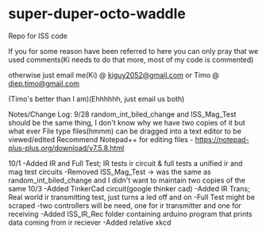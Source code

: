 # super-duper-octo-waddle
Repo for ISS code

If you for some reason have been referred to here you can only pray that we used comments(Ki needs to do that more, most of my code is commented)

otherwise just email me(Ki) @
kiguy2052@gmail.com
or Timo @
diep.timo@gmail.com

(Timo's better than I am)(Ehhhhhh, just email us both)

Notes/Change Log:
9/28
random_int_biled_change and ISS_Mag_Test should be the same thing, I don't know why we have two copies of it but what ever
File type files(hmmm) can be dragged into a text editor to be viewed/edited
Recommend Notepad++ for editing files - https://notepad-plus-plus.org/download/v7.5.8.html

10/1
-Added IR and Full Test; IR tests ir circuit & full tests a unified ir and mag test circuits
-Removed ISS_Mag_Test -> was the same as random_int_biled_change and I didn't want to maintain two copies of the same
10/3
-Added TinkerCad circuit(google thinker cad)
-Added IR Trans; Real world ir transmitting test, just turns a led off and on
-Full Test might be scraped
-two controllers will be need, one for ir transmitter and one for receiving
-Added ISS_IR_Rec folder containing arduino program that prints data coming from ir reciever
-Added relative xkcd
